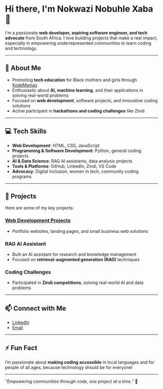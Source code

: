 # Hi there, I'm Nokwazi Nobuhle Xaba 👋

I'm a passionate **web developer, aspiring software engineer, and tech advocate** from South Africa. I love building projects that make a real impact, especially in empowering underrepresented communities to learn coding and technology.

---

## 🌟 About Me
- Promoting **tech education** for Black mothers and girls through [KodeMamas](https://kodemamas.com)  
- Enthusiastic about **AI, machine learning**, and their applications in solving real-world problems  
- Focused on **web development**, software projects, and innovative coding solutions  
- Active participant in **hackathons and coding challenges** like Zindi  

---

## 💻 Tech Skills
- **Web Development**: HTML, CSS, JavaScript  
- **Programming & Software Development**: Python, general coding projects  
- **AI & Data Science**: RAG AI assistants, data analysis projects  
- **Tools & Platforms**: GitHub, LinkedIn, Zindi, VS Code  
- **Advocacy**: Digital inclusion, women in tech, community coding programs  

---

## 🚀 Projects
Here are some of my key projects:

### [Web Development Projects](https://github.com/yourusername?tab=repositories)
- Portfolio websites, landing pages, and small business web solutions  

### RAG AI Assistant
- Built an AI assistant for research and knowledge management  
- Focused on **retrieval-augmented generation (RAG)** techniques  

### Coding Challenges
- Participated in **Zindi competitions**, solving real-world AI and data problems  

---

## 📫 Connect with Me
- [LinkedIn](https://www.linkedin.com/in/nokwazi-nobuhle-xaba-645998306?utm_source=share&utm_campaign=share_via&utm_content=profile&utm_medium=android%20app)  
- [Email](mailto:xabanhlanhleni@gmail.com)  

---

## ⚡ Fun Fact
I’m passionate about **making coding accessible** in local languages and for people of all ages, because technology should be for everyone!  

---

*“Empowering communities through code, one project at a time.”* 🚀 
<!---
april07-pi/april07-pi is a ✨ special ✨ repository because its `README.md` (this file) appears on your GitHub profile.
You can click the Preview link to take a look at your changes.
--->

